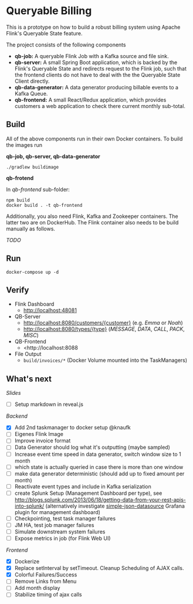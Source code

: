 Queryable Billing
=================

This is a prototype on how to build a robust billing system using Apache Flink's Queryable State feature.

The project consists of the following components

* **qb-job:** A queryable Flink Job with a Kafka source and file sink.
* **qb-server:** A small Spring Boot application, which is backed by the Flink's Queryable State and redirects request to the Flink job, such that the frontend clients do not have to deal with the the Queryable State Client directly.
* **qb-data-generator:** A data generator producing billable events to a Kafka Queue.
* **qb-frontend:** A small React/Redux application, which provides customers a web application to check there current monthly sub-total.

Build
-----
All of the above components run in their own Docker containers. To build the images run

**qb-job, qb-server, qb-data-generator**
```
./gradlew buildimage
```
**qb-frotend**

In *qb-frontend* sub-folder: 
```
npm build
docker build . -t qb-frontend
```
Additionally, you also need Flink, Kafka and Zookeeper containers. The latter two are on DockerHub. The Flink container also needs to be build manually as follows.

*TODO*


Run
---
```
docker-compose up -d
```

Verify
------
* Flink Dashboard 
    - <http://localhost:48081>   
* QB-Server
    - <http://localhost:8080/customers/{customer}> (e.g. *Emma* or *Noah*)
    - <http://localhost:8080/types/{type}> (*MESSAGE*, *DATA*, *CALL*, *PACK*, *MISC*)
* QB-Frontend    
    - <http://localhost:8088
* File Output
    - `build/invoices/*` (Docker Volume mounted into the TaskManagers)


What's next
-----------

*Slides*
- [ ] Setup markdown in reveal.js 

*Backend*
- [x] Add 2nd taskmanager to docker setup @knaufk
- [ ] Eigenes Flink Image
- [ ] Improve invoice format
- [ ] Data Generator should log what it's outputting (maybe sampled)
- [ ] Increase event time speed in data generator, switch window size to 1 month
- [ ] which state is actually queried in case there is more than one window
- [ ] make data generator deterministic (should add up to fixed amount per month)
- [ ] Reactivate event types and include in Kafka serialization
- [ ] create Splunk Setup (Management Dashboard per type), see <http://blogs.splunk.com/2013/06/18/getting-data-from-your-rest-apis-into-splunk/> (alternatively investigate [simple-json-datasource](https://github.com/grafana/simple-json-datasource) Grafana plugin for management dashboard)
- [ ] Checkpointing, test task manager failures
- [ ] JM HA, test job manager failures
- [ ] Simulate downstream system failures
- [ ] Expose metrics in job (for Flink Web UI)

*Frontend*
- [x] Dockerize
- [x] Replace setInterval by setTimeout. Cleanup Scheduling of AJAX calls.
- [x] Colorful Failures/Success
- [ ] Remove Links from Menu
- [ ] Add month display
- [ ] Stabilize timing of ajax calls